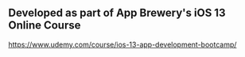 ## Developed as part of App Brewery's iOS 13 Online Course
https://www.udemy.com/course/ios-13-app-development-bootcamp/
